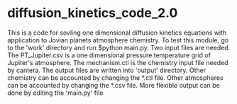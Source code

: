 # diffusion_kinetics_code_2.0
This is a code for sovling one dimensional diffusion kinetics equations with application to Jovian planets atmosphere chemistry.
To test this module, go to the 'work' directory and run $python main.py. 
Two input files are needed. The PT_Jupiter.csv is a one dimensional pressure temperature grid of Jupiter's atmosphere. The mechanism.cti is the chemistry input file needed by cantera. The output files are written into 'output' directory. 
Other chemistry can be accounted by changing the *.cti file. Other atmospheres can be accounted by changing the *.csv file. More flexible output can be done by editing the 'main.py' file

